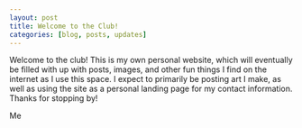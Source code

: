 ```yaml
---
layout: post
title: Welcome to the Club!
categories: [blog, posts, updates]
---
```


Welcome to the club! This is my own personal website, which will eventually be filled with up with posts, images, and other fun things I find on the internet as I use this space. I expect to primarily be posting art I make, as well as using the site as a personal landing page for my contact information. Thanks for stopping by!

Me
